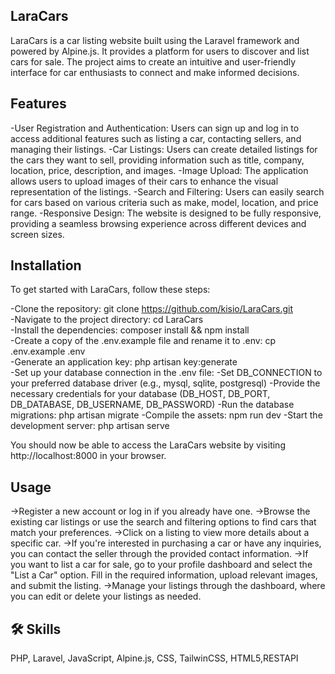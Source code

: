 ## LaraCars

LaraCars is a car listing website built using the Laravel framework and powered by Alpine.js. It provides a platform for users to discover and list cars for sale. The project aims to create an intuitive and user-friendly interface for car enthusiasts to connect and make informed decisions.




## Features


-User Registration and Authentication: Users can sign up and log in to access additional features such as listing a car, contacting sellers, and managing their listings.
-Car Listings: Users can create detailed listings for the cars they want to sell, providing information such as title, company, location, price, description, and images.
-Image Upload: The application allows users to upload images of their cars to enhance the visual representation of the listings.
-Search and Filtering: Users can easily search for cars based on various criteria such as make, model, location, and price range.
-Responsive Design: The website is designed to be fully responsive, providing a seamless browsing experience across different devices and screen sizes.

## Installation 

To get started with LaraCars, follow these steps:

-Clone the repository: git clone https://github.com/kisio/LaraCars.git <br>
-Navigate to the project directory: cd LaraCars<br>
-Install the dependencies: composer install && npm install<br>
-Create a copy of the .env.example file and rename it to .env: cp .env.example .env<br>
-Generate an application key: php artisan key:generate<br>
-Set up your database connection in the .env file:
-Set DB_CONNECTION to your preferred database driver (e.g., mysql, sqlite, postgresql)
-Provide the necessary credentials for your database (DB_HOST, DB_PORT, DB_DATABASE, DB_USERNAME, DB_PASSWORD)
-Run the database migrations: php artisan migrate
-Compile the assets: npm run dev
-Start the development server: php artisan serve

You should now be able to access the LaraCars website by visiting http://localhost:8000 in your browser.
## Usage

->Register a new account or log in if you already have one.
->Browse the existing car listings or use the search and filtering options to find cars that match your preferences.
->Click on a listing to view more details about a specific car.
->If you're interested in purchasing a car or have any inquiries, you can contact the seller through the provided contact information.
->If you want to list a car for sale, go to your profile dashboard and select the "List a Car" option. Fill in the required information, upload relevant images, and submit the listing.
->Manage your listings through the dashboard, where you can edit or delete your listings as needed.
## 🛠 Skills
PHP, Laravel, JavaScript, Alpine.js, CSS, TailwinCSS, HTML5,RESTAPI

